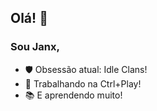 ##  Olá! 👋
### Sou Janx,

- 🛡 Obsessão atual: Idle Clans!
- 🚀 Trabalhando na Ctrl+Play!
- 📚 E aprendendo muito!
<!--
**janxsdump/janxsdump** is a ✨ _special_ ✨ repository because its `README.md` (this file) appears on your GitHub profile.

Here are some ideas to get you started:

- 🔭 I’m currently working on ...
- 🌱 I’m currently learning ...
- 👯 I’m looking to collaborate on ...
- 🤔 I’m looking for help with ...
- 💬 Ask me about ...
- 📫 How to reach me: ...
- 😄 Pronouns: ...
- ⚡ Fun fact: ...
-->
